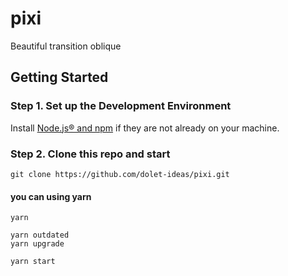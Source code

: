 # pixi
Beautiful transition oblique

## Getting Started

### Step 1. Set up the Development Environment

Install [Node.js® and npm](https://nodejs.org/en/download/) if they are not already on your machine.

### Step 2. Clone this repo and start

`git clone https://github.com/dolet-ideas/pixi.git`

#### you can using yarn
```
yarn

yarn outdated
yarn upgrade

yarn start
```